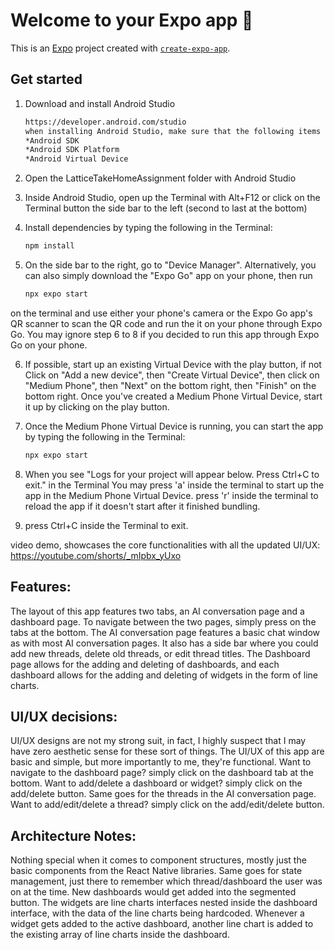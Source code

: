 # Welcome to your Expo app 👋

This is an [Expo](https://expo.dev) project created with [`create-expo-app`](https://www.npmjs.com/package/create-expo-app).

## Get started

1. Download and install Android Studio

   ```bash
   https://developer.android.com/studio
   when installing Android Studio, make sure that the following items are checked:
   *Android SDK
   *Android SDK Platform
   *Android Virtual Device
   ```

2. Open the LatticeTakeHomeAssignment folder with Android Studio

3. Inside Android Studio, open up the Terminal with Alt+F12 or click on 
the Terminal button the side bar to the left (second to last at the bottom)

4. Install dependencies by typing the following in the Terminal:

   ```bash
   npm install
   ```
   
5. On the side bar to the right, go to "Device Manager". Alternatively, you can also simply download
 the "Expo Go" app on your phone, then run
   ```bash
   npx expo start
   ```
on the terminal and use either your phone's camera or the Expo Go app's QR scanner to scan
the QR code and run the it on your phone through Expo Go. You may ignore step 6 to 8 if you
decided to run this app through Expo Go on your phone.

6. If possible, start up an existing Virtual Device with the play button, 
if not Click on "Add a new device", then "Create Virtual Device", 
then click on "Medium Phone", then "Next" on the bottom right, 
then "Finish" on the bottom right. Once you've created a Medium Phone Virtual Device,
start it up by clicking on the play button.

7. Once the Medium Phone Virtual Device is running, you can start the app by 
typing the following in the Terminal:

   ```bash
   npx expo start
   ```

8. When you see "Logs for your project will appear below. Press Ctrl+C to exit." in the Terminal
You may press 'a' inside the terminal to start up the app in the Medium Phone Virtual Device.
press 'r' inside the terminal to reload the app if it doesn't start after it finished bundling.

9. press Ctrl+C inside the Terminal to exit.

video demo, showcases the core functionalities with all the updated UI/UX:
https://youtube.com/shorts/_mIpbx_yUxo

## Features:

The layout of this app features two tabs, an AI conversation page and a dashboard page. 
To navigate between the two pages, simply press on the tabs at the bottom.
The AI conversation page features a basic chat window as with most AI conversation pages. It
also has a side bar where you could add new threads, delete old threads, or edit thread titles.
The Dashboard page allows for the adding and deleting of dashboards, and each dashboard allows
for the adding and deleting of widgets in the form of line charts.

## UI/UX decisions:

UI/UX designs are not my strong suit, in fact, I highly suspect that I may have 
zero aesthetic sense for these sort of things. 
The UI/UX of this app are basic and simple, but more importantly to me,
they're functional. Want to navigate to the dashboard page? simply click on the dashboard tab
at the bottom. Want to add/delete a dashboard or widget? simply click on the add/delete button.
Same goes for the threads in the AI conversation page. Want to add/edit/delete a thread? simply
click on the add/edit/delete button.

## Architecture Notes:

Nothing special when it comes to component structures, mostly just the basic components from 
the React Native libraries. Same goes for state management, just there to remember which
thread/dashboard the user was on at the time. New dashboards would get added into the segmented button.
The widgets are line charts interfaces nested inside the dashboard interface, 
with the data of the line charts being hardcoded. Whenever a widget gets added 
to the active dashboard, another line chart is added to the existing
array of line charts inside the dashboard.